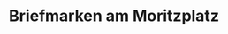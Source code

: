 ---
title: "Briefmarken am Moritzplatz"
url: /augsburg/briefmarken-am-moritzplatz/
shop: Andenken
---